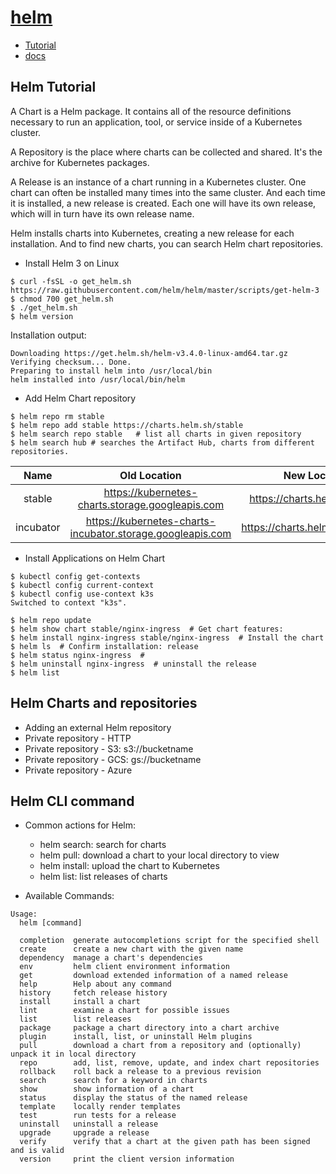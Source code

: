 # [helm](https://helm.sh/)
- [Tutorial](https://computingforgeeks.com/install-and-use-helm-3-on-kubernetes-cluster/)
- [docs](https://helm.sh/docs/)

## Helm Tutorial

A Chart is a Helm package. It contains all of the resource definitions necessary to run an application, tool, or service inside of a Kubernetes cluster. 

A Repository is the place where charts can be collected and shared. It's the archive for Kubernetes packages.

A Release is an instance of a chart running in a Kubernetes cluster. One chart can often be installed many times into the same cluster. And each time it is installed, a new release is created. Each one will have its own release, which will in turn have its own release name.

Helm installs charts into Kubernetes, creating a new release for each installation. And to find new charts, you can search Helm chart repositories.

- Install Helm 3 on Linux
```
$ curl -fsSL -o get_helm.sh https://raw.githubusercontent.com/helm/helm/master/scripts/get-helm-3
$ chmod 700 get_helm.sh
$ ./get_helm.sh
$ helm version
```
Installation output:
```
Downloading https://get.helm.sh/helm-v3.4.0-linux-amd64.tar.gz
Verifying checksum... Done.
Preparing to install helm into /usr/local/bin
helm installed into /usr/local/bin/helm
```

- Add Helm Chart repository
```
$ helm repo rm stable
$ helm repo add stable https://charts.helm.sh/stable
$ helm search repo stable   # list all charts in given repository
$ helm search hub # searches the Artifact Hub, charts from different repositories.
```
| Name	| Old Location |	New Location |
| :---: | :---: | :---: |
| stable |	https://kubernetes-charts.storage.googleapis.com |	https://charts.helm.sh/stable |
| incubator	| https://kubernetes-charts-incubator.storage.googleapis.com | https://charts.helm.sh/incubator |


-  Install Applications on Helm Chart
```
$ kubectl config get-contexts
$ kubectl config current-context
$ kubectl config use-context k3s
Switched to context "k3s".

$ helm repo update  
$ helm show chart stable/nginx-ingress  # Get chart features:
$ helm install nginx-ingress stable/nginx-ingress  # Install the chart
$ helm ls  # Confirm installation: release
$ helm status nginx-ingress  #
$ helm uninstall nginx-ingress  # uninstall the release
$ helm list  
```

## Helm Charts and repositories
- Adding an external Helm repository
- Private repository - HTTP
- Private repository - S3:  s3://bucketname
- Private repository - GCS:  gs://bucketname
- Private repository - Azure


## Helm CLI command
- Common actions for Helm:
    - helm search:    search for charts
    - helm pull:      download a chart to your local directory to view
    - helm install:   upload the chart to Kubernetes
    - helm list:      list releases of charts
    
- Available Commands:
```
Usage:
  helm [command]

  completion  generate autocompletions script for the specified shell
  create      create a new chart with the given name
  dependency  manage a chart's dependencies
  env         helm client environment information
  get         download extended information of a named release
  help        Help about any command
  history     fetch release history
  install     install a chart
  lint        examine a chart for possible issues
  list        list releases
  package     package a chart directory into a chart archive
  plugin      install, list, or uninstall Helm plugins
  pull        download a chart from a repository and (optionally) unpack it in local directory
  repo        add, list, remove, update, and index chart repositories
  rollback    roll back a release to a previous revision
  search      search for a keyword in charts
  show        show information of a chart
  status      display the status of the named release
  template    locally render templates
  test        run tests for a release
  uninstall   uninstall a release
  upgrade     upgrade a release
  verify      verify that a chart at the given path has been signed and is valid
  version     print the client version information
```
